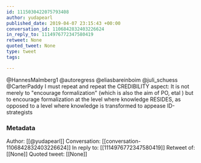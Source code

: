 ```yaml
---
id: 1115030422075793408
author: yudapearl
published_date: 2019-04-07 23:15:43 +00:00
conversation_id: 1106842832403226624
in_reply_to: 1114976772347580419
retweet: None
quoted_tweet: None
type: tweet
tags:

---
```


@HannesMalmberg1 @autoregress @eliasbareinboim @juli_schuess @CarterPaddy I must repeat and repeat the CREDIBILITY aspect: It is not merely to "encourage formalization" (which is also the aim of PO, etal ) but to encourage formalization at the level where knowledge RESIDES, as opposed to a level where knowledge is transformed to appease ID-strategists

### Metadata

Author: [[@yudapearl]]
Conversation: [[conversation-1106842832403226624]]
In reply to: [[1114976772347580419]]
Retweet of: [[None]]
Quoted tweet: [[None]]
